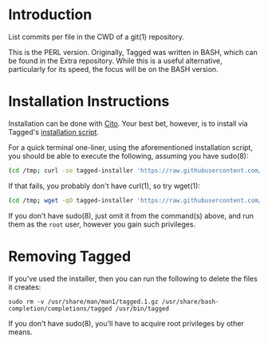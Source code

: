 # Introduction

List commits per file in the CWD of a git(1) repository.

This is the PERL version. Originally, Tagged was written in BASH, which can be found in the Extra repository. While this is a useful alternative, particularly for its speed, the focus will be on the BASH version.

# Installation Instructions

Installation can be done with [Cito](https://github.com/terminalforlife/PerlProjects/blob/master/source/cito). Your best bet, however, is to install via Tagged's [installation script](https://github.com/terminalforlife/PerlProjects/blob/master/source/tagged/tagged-installer).

For a quick terminal one-liner, using the aforementioned installation script, you should be able to execute the following, assuming you have sudo(8):

```sh
(cd /tmp; curl -so tagged-installer 'https://raw.githubusercontent.com/terminalforlife/PerlProjects/master/source/tagged/tagged-installer' && sudo \sh tagged-installer; rm tagged-installer)
```

If that fails, you probably don't have curl(1), so try wget(1):

```sh
(cd /tmp; wget -qO tagged-installer 'https://raw.githubusercontent.com/terminalforlife/PerlProjects/master/source/tagged/tagged-installer' && sudo \sh tagged-installer; rm tagged-installer)
```

If you don't have sudo(8), just omit it from the command(s) above, and run them as the `root` user, however you gain such privileges.

# Removing Tagged

If you've used the installer, then you can run the following to delete the files it creates:

```
sudo rm -v /usr/share/man/man1/tagged.1.gz /usr/share/bash-completion/completions/tagged /usr/bin/tagged
```

If you don't have sudo(8), you'll have to acquire root privileges by other means.
